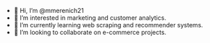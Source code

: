 - 👋 Hi, I’m @mmerenich21
- 👀 I’m interested in marketing and customer analytics.
- 🌱 I’m currently learning web scraping and recommender systems.
- 💞️ I’m looking to collaborate on e-commerce projects.

<!---
mmerenich21/mmerenich21 is a ✨ special ✨ repository because its `README.md` (this file) appears on your GitHub profile.
You can click the Preview link to take a look at your changes.
--->
